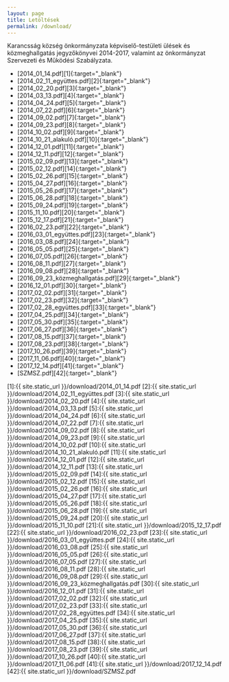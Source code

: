 ```yaml
---
layout: page
title: Letöltések
permalink: /download/
---
```


Karancsság község önkormányzata képviselő-testületi ülések és közmeghallgatás jegyzőkönyvei 2014-2017, valamint az önkormányzat Szervezeti és Működési Szabályzata.

+ [2014_01_14.pdf][1]{:target="_blank"}
+ [2014_02_11_együttes.pdf][2]{:target="_blank"}
+ [2014_02_20.pdf][3]{:target="_blank"}
+ [2014_03_13.pdf][4]{:target="_blank"}
+ [2014_04_24.pdf][5]{:target="_blank"}
+ [2014_07_22.pdf][6]{:target="_blank"}
+ [2014_09_02.pdf][7]{:target="_blank"}
+ [2014_09_23.pdf][8]{:target="_blank"}
+ [2014_10_02.pdf][9]{:target="_blank"}
+ [2014_10_21_alakuló.pdf][10]{:target="_blank"}
+ [2014_12_01.pdf][11]{:target="_blank"}
+ [2014_12_11.pdf][12]{:target="_blank"}
+ [2015_02_09.pdf][13]{:target="_blank"}
+ [2015_02_12.pdf][14]{:target="_blank"}
+ [2015_02_26.pdf][15]{:target="_blank"}
+ [2015_04_27.pdf][16]{:target="_blank"}
+ [2015_05_26.pdf][17]{:target="_blank"}
+ [2015_06_28.pdf][18]{:target="_blank"}
+ [2015_09_24.pdf][19]{:target="_blank"}
+ [2015_11_10.pdf][20]{:target="_blank"}
+ [2015_12_17.pdf][21]{:target="_blank"}
+ [2016_02_23.pdf][22]{:target="_blank"}
+ [2016_03_01_együttes.pdf][23]{:target="_blank"}
+ [2016_03_08.pdf][24]{:target="_blank"}
+ [2016_05_05.pdf][25]{:target="_blank"}
+ [2016_07_05.pdf][26]{:target="_blank"}
+ [2016_08_11.pdf][27]{:target="_blank"}
+ [2016_09_08.pdf][28]{:target="_blank"}
+ [2016_09_23_közmeghallgatás.pdf][29]{:target="_blank"}
+ [2016_12_01.pdf][30]{:target="_blank"}
+ [2017_02_02.pdf][31]{:target="_blank"}
+ [2017_02_23.pdf][32]{:target="_blank"}
+ [2017_02_28_együttes.pdf][33]{:target="_blank"}
+ [2017_04_25.pdf][34]{:target="_blank"}
+ [2017_05_30.pdf][35]{:target="_blank"}
+ [2017_06_27.pdf][36]{:target="_blank"}
+ [2017_08_15.pdf][37]{:target="_blank"}
+ [2017_08_23.pdf][38]{:target="_blank"}
+ [2017_10_26.pdf][39]{:target="_blank"}
+ [2017_11_06.pdf][40]{:target="_blank"}
+ [2017_12_14.pdf][41]{:target="_blank"}
+ [SZMSZ.pdf][42]{:target="_blank"}


[1]:{{ site.static_url }}/download/2014_01_14.pdf
[2]:{{ site.static_url }}/download/2014_02_11_együttes.pdf
[3]:{{ site.static_url }}/download/2014_02_20.pdf
[4]:{{ site.static_url }}/download/2014_03_13.pdf
[5]:{{ site.static_url }}/download/2014_04_24.pdf
[6]:{{ site.static_url }}/download/2014_07_22.pdf
[7]:{{ site.static_url }}/download/2014_09_02.pdf
[8]:{{ site.static_url }}/download/2014_09_23.pdf
[9]:{{ site.static_url }}/download/2014_10_02.pdf
[10]:{{ site.static_url }}/download/2014_10_21_alakuló.pdf
[11]:{{ site.static_url }}/download/2014_12_01.pdf
[12]:{{ site.static_url }}/download/2014_12_11.pdf
[13]:{{ site.static_url }}/download/2015_02_09.pdf
[14]:{{ site.static_url }}/download/2015_02_12.pdf
[15]:{{ site.static_url }}/download/2015_02_26.pdf
[16]:{{ site.static_url }}/download/2015_04_27.pdf
[17]:{{ site.static_url }}/download/2015_05_26.pdf
[18]:{{ site.static_url }}/download/2015_06_28.pdf
[19]:{{ site.static_url }}/download/2015_09_24.pdf
[20]:{{ site.static_url }}/download/2015_11_10.pdf
[21]:{{ site.static_url }}/download/2015_12_17.pdf
[22]:{{ site.static_url }}/download/2016_02_23.pdf
[23]:{{ site.static_url }}/download/2016_03_01_együttes.pdf
[24]:{{ site.static_url }}/download/2016_03_08.pdf
[25]:{{ site.static_url }}/download/2016_05_05.pdf
[26]:{{ site.static_url }}/download/2016_07_05.pdf
[27]:{{ site.static_url }}/download/2016_08_11.pdf
[28]:{{ site.static_url }}/download/2016_09_08.pdf
[29]:{{ site.static_url }}/download/2016_09_23_közmeghallgatás.pdf
[30]:{{ site.static_url }}/download/2016_12_01.pdf
[31]:{{ site.static_url }}/download/2017_02_02.pdf
[32]:{{ site.static_url }}/download/2017_02_23.pdf
[33]:{{ site.static_url }}/download/2017_02_28_együttes.pdf
[34]:{{ site.static_url }}/download/2017_04_25.pdf
[35]:{{ site.static_url }}/download/2017_05_30.pdf
[36]:{{ site.static_url }}/download/2017_06_27.pdf
[37]:{{ site.static_url }}/download/2017_08_15.pdf
[38]:{{ site.static_url }}/download/2017_08_23.pdf
[39]:{{ site.static_url }}/download/2017_10_26.pdf
[40]:{{ site.static_url }}/download/2017_11_06.pdf
[41]:{{ site.static_url }}/download/2017_12_14.pdf
[42]:{{ site.static_url }}/download/SZMSZ.pdf
